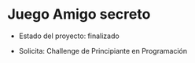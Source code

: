 <h1>Juego Amigo secreto</h1>

- Estado del proyecto: finalizado

- Solicita: Challenge de Principiante en Programación

